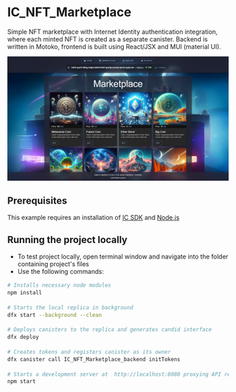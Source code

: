 # IC_NFT_Marketplace

Simple NFT marketplace with Internet Identity authentication integration, where each minted NFT is created as a separate canister. Backend is written in Motoko, frontend is built using React/JSX and MUI (material UI).

<p align="center"><img src="screenshot.png" /></p>

## Prerequisites 

This example requires an installation of [IC SDK](https://internetcomputer.org/docs/current/developer-docs/setup/install/index.mdx) and [Node.js](https://nodejs.org/en/download/)

## Running the project locally

- To test project locally, open terminal window and navigate into the folder containing project's files
- Use the following commands:

```bash
# Installs necessary node modules
npm install

# Starts the local replica in background
dfx start --background --clean

# Deploys canisters to the replica and generates candid interface
dfx deploy

# Creates tokens and registers canister as its owner
dfx canister call IC_NFT_Marketplace_backend initTokens

# Starts a development server at  http://localhost:8080 proxying API requests to the replica at port 4943
npm start
```
